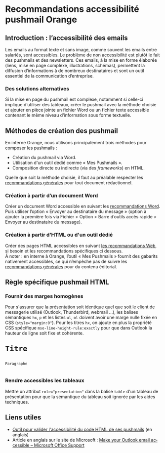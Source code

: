 # Recommandations accessibilité <span lang="en">pushmail</span> Orange  

<script>$(document).ready(function () {
    setBreadcrumb([{"label":"Pushmails"}]);
});</script>


## Introduction&nbsp;: l’accessibilité des emails
Les emails au format texte et sans image, comme souvent les emails entre salariés, sont accessibles. 
Le problème de non accessibilité est plutôt le fait des <span lang="en">pushmails</span> et des newsletters. Ces emails, à la mise en forme élaborée (liens, mise en page complexe, illustrations, schémas), permettent la diffusion d’informations à de nombreux destinataires et sont un outil essentiel de la communication d’entreprise.

### Des solutions alternatives
Si la mise en page du <span lang="en">pushmail</span> est complexe, notamment si celle-ci implique d’utiliser des tableaux, créer le <span lang="en">pushmail</span> avec la méthode choisie et ajouter en pièce jointe un fichier Word ou un fichier texte accessible contenant le même niveau d’information sous forme textuelle.

## Méthodes de création des <span lang="en">pushmail</span>
En interne Orange, nous utilisons principalement trois méthodes pour composer les <span lang="en">pushmails</span>&nbsp;: 
- Création du <span lang="en">pushmail</span> via Word.
- Utilisation d'un outil dédié comme «&nbsp;Mes Pushmails&nbsp;».
- Composition directe ou indirecte (via des <i lang="en">frameworks</i>) en <abbr>HTML</abbr>.

Quelle que soit la méthode choisie, il faut au préalable respecter les [recommandations générales](./editorial.html) pour tout document rédactionnel.

### Création à partir d’un document Word 
Créer un document Word accessible en suivant les [recommandations Word](./word.html). Puis utiliser l’option «&nbsp;Envoyer au destinataire du message&nbsp;» (option à ajouter la première fois via Fichier&nbsp;> Option&nbsp;> Barre d’outils accès rapide&nbsp;> Envoyer au destinataire du message). 

### Création à partir d’<abbr>HTML</abbr> ou d'un outil dédié
Créer des pages <abbr>HTML</abbr> accessibles en suivant [les recommandations Web](../web/index.html), si besoin et les recommandations spécifiques ci dessous.  
Á noter&nbsp;: en interne à Orange, l’outil «&nbsp;Mes Pushmails&nbsp;» fournit des gabarits nativement accessibles, ce qui n’empêche pas de suivre les [recommandations générales](./editorial.html) pour du contenu éditorial.

## Règle spécifique <span lang="en">pushmail</span> <abbr>HTML</abbr>

### Fournir des marges homogènes
Pour s'assurer que la présentation soit identique quel que soit le client de messagerie utilisé (Outlook, Thunderbird, webmail ...), les balises sémantiques `hx`, `p` et les listes `ul`, `ol` doivent avoir une marge nulle fixée en <abbr>CSS</abbr> (`style="margin:0"`).
Pour les titres `hx`, on ajoute en plus la propriété <abbr>CSS</abbr> spécifique `mso-line-height-rule:exactly` pour que dans Outlook la hauteur de ligne soit fixe et cohérente.

<pre><code class="html">
<h1 style="margin:0; mso-line-height-rule:exactly;">Titre</h1>
  <p style="margin:0;">Paragraphe</p>
</code></pre>

### Rendre accessibles les tableaux
Mettre un attribut <code>role="presentation"</code> dans la balise `table` d'un tableau de présentation pour que la sémantique du tableau soit ignorée par les aides techniques.  

## Liens utiles
- <a href="http://www.accessible-email.org/" hreflang="en">Outil pour valider l'accessibilité du code <abbr>HTML</abbr> de ses <span lang="en">pushmails</span></a> (en anglais)
- Article en anglais sur le site de Microsoft&nbsp;: <a lang="en" href="https://support.office.com/en-us/article/Make-your-Outlook-email-accessible-71ce71f4-7b15-4b7a-a2e3-cf91721bbacb" hreflang="en">Make your Outlook email accessible – Microsoft Office Support</a>

<!--  This file is part of a11y-guidelines | Our vision of mobile & web accessibility guidelines and best practices, with valid/invalid examples.
 Copyright (C) 2016  Orange SA
 See the Creative Commons Legal Code Attribution-ShareAlike 3.0 Unported License for more details (LICENSE file). -->